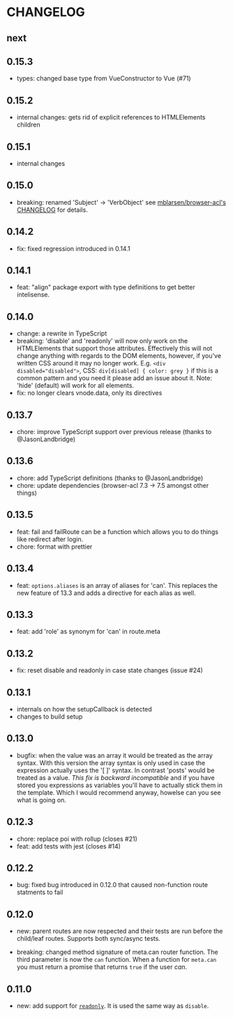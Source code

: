 # CHANGELOG

## next

## 0.15.3

- types: changed base type from VueConstructor to Vue (#71)

## 0.15.2

- internal changes: gets rid of explicit references to HTMLElements children

## 0.15.1

- internal changes

## 0.15.0

- breaking: renamed 'Subject' → 'VerbObject' see [mblarsen/browser-acl's
  CHANGELOG](mblarsen/browser-acl) for details.

## 0.14.2

- fix: fixed regression introduced in 0.14.1

## 0.14.1

- feat: "align" package export with type definitions to get better intelisense.

## 0.14.0

- change: a rewrite in TypeScript
- breaking: 'disable' and 'readonly' will now only work on the HTMLElements
  that support those attributes. Effectively this will not change anything
  with regards to the DOM elements, however, if you've written CSS around it
  may no longer work.
  E.g. `<div disabled="disabled">`, CSS: `div[disabled] { color: grey }` if
  this is a common pattern and you need it please add an issue about it.
  Note: 'hide' (default) will work for all elements.
- fix: no longer clears vnode.data, only its directives

## 0.13.7

- chore: improve TypeScript support over previous release (thanks to @JasonLandbridge)

## 0.13.6

- chore: add TypeScript definitions (thanks to @JasonLandbridge)
- chore: update dependencies (browser-acl 7.3 -> 7.5 amongst other things)

## 0.13.5

- feat: fail and failRoute can be a function which allows you to do things like
  redirect after login.
- chore: format with prettier

## 0.13.4

- feat: `options.aliases` is an array of aliases for 'can'. This replaces the
  new feature of 13.3 and adds a directive for each alias as well.

## 0.13.3

- feat: add 'role' as synonym for 'can' in route.meta

## 0.13.2

- fix: reset disable and readonly in case state changes (issue #24)

## 0.13.1

- internals on how the setupCallback is detected
- changes to build setup

## 0.13.0

- bugfix: when the value was an array it would be treated as the array syntax.
  With this version the array syntax is only used in case the expression
  actually uses the '[ ]' syntax. In contrast 'posts' would be treated as a
  value. _This fix is backward incompatible_ and if you have stored you
  expressions as variables you'll have to actually stick them in the template.
  Which I would recommend anyway, howelse can you see what is going on.

## 0.12.3

- chore: replace poi with rollup (closes #21)
- feat: add tests with jest (closes #14)

## 0.12.2

- bug: fixed bug introduced in 0.12.0 that caused non-function route statments to fail

## 0.12.0

- new: parent routes are now respected and their tests are run before the
  child/leaf routes. Supports both sync/async tests.

- breaking: changed method signature of meta.can router function. The third parameter is now the `can` function.
  When a function for `meta.can` you must return a promise that returns `true`
  if the user _can_.

## 0.11.0

- new: add support for
  [`readonly`](https://developer.mozilla.org/en-US/docs/Web/HTML/Element/Input#readonly).
  It is used the same way as `disable`.
